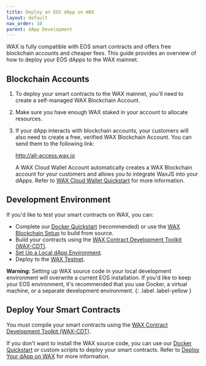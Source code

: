 ```yaml
---
title: Deploy an EOS dApp on WAX
layout: default
nav_order: 10
parent: dApp Development
---
```


WAX is fully compatible with EOS smart contracts and offers free blockchain accounts and cheaper fees. This guide provides an overview of how to deploy your EOS dApps to the WAX mainnet.

<!--## What's Compatible

* All EOSIO System Contracts
* All EOSIO CDT libraries
* <a href="https://github.com/EOSIO/eosjs" target="_blank">eosjs</a> API SDK-->

## Blockchain Accounts

1. To deploy your smart contracts to the WAX mainnet, you'll need to create a self-managed WAX Blockchain Account.

2. Make sure you have enough WAX staked in your account to allocate resources.

3. If your dApp interacts with blockchain accounts, your customers will also need to create a free, verified WAX Blockchain Account. You can send them to the following link:

    <a href="https://all-access.wax.io" target="_blank">http://<span></span>all-access.wax.io</a>

    A WAX Cloud Wallet Account automatically creates a WAX Blockchain account for your customers and allows you to integrate WaxJS into your dApps. Refer to [WAX Cloud Wallet Quickstart](/docs/es/waa_waxjs_qstart) for more information.

## Development Environment

If you'd like to test your smart contracts on WAX, you can:

* Complete our [Docker Quickstart](/docs/es/dapp-development/docker-setup) (recommended) or use the [WAX Blockchain Setup](/docs/es/dapp-development/wax-blockchain-setup) to build from source.
* Build your contracts using the [WAX Contract Development Toolkit (WAX-CDT)](/docs/es/dapp-development/wax-cdt).
* [Set Up a Local dApp Environment](/docs/es/dapp-development/setup-local-dapp-environment).
* Deploy to the [WAX Testnet](/docs/es/dapp-development/testnet-quickstart).

<strong>Warning:</strong> Setting up WAX source code in your local development environment will overwrite a current EOS installation. If you'd like to keep your EOS environment, it's recommended that you use Docker, a virtual machine, or a separate development environment.
{: .label .label-yellow }

## Deploy Your Smart Contracts

You must compile your smart contracts using the [WAX Contract Development Toolkit (WAX-CDT)](/docs/es/dapp-development/wax-cdt).

If you don't want to install the WAX source code, you can use our [Docker Quickstart](/docs/es/dapp-development/docker-setup) or custom scripts to deploy your smart contracts. Refer to [Deploy Your dApp on WAX](/docs/es/dapp-development/deploy-dapp-on-wax) for more information.
